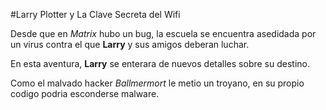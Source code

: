 #Larry Plotter y La Clave Secreta del Wifi

Desde que en *Matrix* hubo un bug, la escuela se encuentra asedidada por un virus
contra el que **Larry** y sus amigos deberan luchar.

En esta aventura, **Larry** se enterara de nuevos detalles sobre su destino.

Como el malvado hacker *Ballmermort* le metio un troyano,
en su propio codigo podria esconderse malware.
